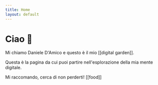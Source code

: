 ```yaml
---
title: Home
layout: default
---
```

# Ciao 👋
Mi chiamo Daniele D'Amico e questo è il mio [[digital garden]].

Questa è la pagina da cui puoi partire nell'esplorazione della mia mente digitale.

Mi raccomando, cerca di non perderti! [[food]]